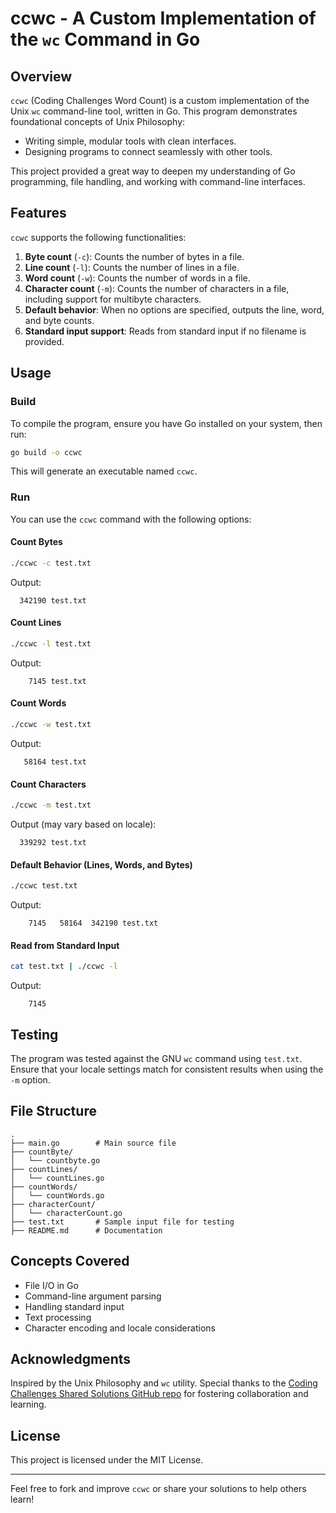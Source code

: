 # ccwc - A Custom Implementation of the `wc` Command in Go

## Overview

`ccwc` (Coding Challenges Word Count) is a custom implementation of the Unix `wc` command-line tool, written in Go. This program demonstrates foundational concepts of Unix Philosophy:

- Writing simple, modular tools with clean interfaces.
- Designing programs to connect seamlessly with other tools.

This project provided a great way to deepen my understanding of Go programming, file handling, and working with command-line interfaces.

## Features

`ccwc` supports the following functionalities:

1. **Byte count** (`-c`): Counts the number of bytes in a file.
2. **Line count** (`-l`): Counts the number of lines in a file.
3. **Word count** (`-w`): Counts the number of words in a file.
4. **Character count** (`-m`): Counts the number of characters in a file, including support for multibyte characters.
5. **Default behavior**: When no options are specified, outputs the line, word, and byte counts.
6. **Standard input support**: Reads from standard input if no filename is provided.

## Usage

### Build

To compile the program, ensure you have Go installed on your system, then run:

```bash
go build -o ccwc
```

This will generate an executable named `ccwc`.

### Run

You can use the `ccwc` command with the following options:

#### Count Bytes
```bash
./ccwc -c test.txt
```
Output:
```
  342190 test.txt
```

#### Count Lines
```bash
./ccwc -l test.txt
```
Output:
```
    7145 test.txt
```

#### Count Words
```bash
./ccwc -w test.txt
```
Output:
```
   58164 test.txt
```

#### Count Characters
```bash
./ccwc -m test.txt
```
Output (may vary based on locale):
```
  339292 test.txt
```

#### Default Behavior (Lines, Words, and Bytes)
```bash
./ccwc test.txt
```
Output:
```
    7145   58164  342190 test.txt
```

#### Read from Standard Input
```bash
cat test.txt | ./ccwc -l
```
Output:
```
    7145
```

## Testing

The program was tested against the GNU `wc` command using `test.txt`. Ensure that your locale settings match for consistent results when using the `-m` option.

## File Structure

```
.
├── main.go        # Main source file
├── countByte/
│   └── countbyte.go
├── countLines/
│   └── countLines.go
├── countWords/
│   └── countWords.go
├── characterCount/
│   └── characterCount.go
├── test.txt       # Sample input file for testing
├── README.md      # Documentation
```

## Concepts Covered

- File I/O in Go
- Command-line argument parsing
- Handling standard input
- Text processing
- Character encoding and locale considerations

## Acknowledgments

Inspired by the Unix Philosophy and `wc` utility. Special thanks to the [Coding Challenges Shared Solutions GitHub repo](https://github.com/) for fostering collaboration and learning.

## License

This project is licensed under the MIT License.

---

Feel free to fork and improve `ccwc` or share your solutions to help others learn!
